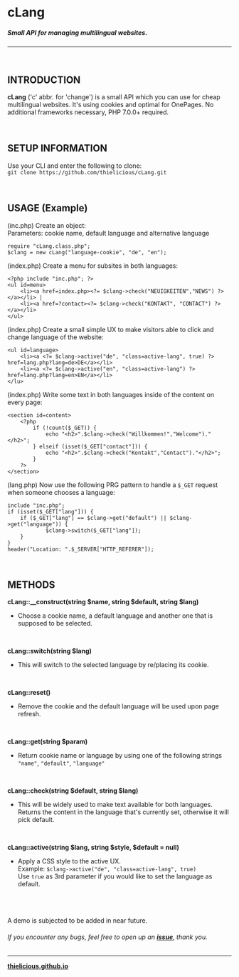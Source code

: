# cLang
##### Small API for managing multilingual websites.
---

<br>

## INTRODUCTION

**cLang** ('c' abbr. for 'change') is a small API which you can use for cheap multilingual websites. It's using cookies and optimal for OnePages. No additional frameworks necessary, PHP 7.0.0+ required.

<br>

## SETUP INFORMATION

Use your CLI and enter the following to clone:<br>
`git clone https://github.com/thielicious/cLang.git`

<br>

## USAGE (Example)

(inc.php) Create an object:<br>
Parameters: cookie name, default language and alternative language<br>
```
require "cLang.class.php";
$clang = new cLang("language-cookie", "de", "en");
```

(index.php) Create a menu for subsites in both languages:
```
<?php include "inc.php"; ?>
<ul id=menu>
	<li><a href=index.php><?= $clang->check("NEUIGKEITEN","NEWS") ?></a></li> | 
	<li><a href=?contact><?= $clang->check("KONTAKT", "CONTACT") ?></a></li>
</ul>
```

(index.php) Create a small simple UX to make visitors able to click and change language of the website:
```
<ul id=language>
	<li><a <?= $clang->active("de", "class=active-lang", true) ?> href=lang.php?lang=de>DE</a></li>
	<li><a <?= $clang->active("en", "class=active-lang") ?> href=lang.php?lang=en>EN</a></li>
</lu>
```

(index.php) Write some text in both languages inside of the content on every page:
```
<section id=content>
	<?php
		if (!count($_GET)) {
			echo "<h2>".$clang->check("Willkommen!","Welcome")."</h2>";
		} elseif (isset($_GET["contact"])) {
			echo "<h2>".$clang->check("Kontakt","Contact")."</h2>";
		}
	?>
</section>
```

(lang.php) Now use the following PRG pattern to handle a `$_GET` request when someone chooses a language:
```
include "inc.php";
if (isset($_GET["lang"])) {
	if ($_GET["lang"] == $clang->get("default") || $clang->get("language")) {
    		$clang->switch($_GET["lang"]);
	}
}
header("Location: ".$_SERVER["HTTP_REFERER"]);
```

<br>

## METHODS

**cLang::__construct(string $name, string $default, string $lang)**
* Choose a cookie name, a default language and another one that is supposed to be selected.<br>
<br>

**cLang::switch(string $lang)**
* This will switch to the selected language by re/placing its cookie.<br>
<br>

**cLang::reset()**
* Remove the cookie and the default language will be used upon page refresh.<br>
<br>

**cLang::get(string $param)**
* Return cookie name or language by using one of the following strings<br>
`"name"`, `"default"`, `"language"`<br>
<br>

**cLang::check(string $default, string $lang)**
* This will be widely used to make text available for both languages. Returns the content in the language that's currently set, otherwise it will pick default.<br>
<br>

**cLang::active(string $lang, string $style, $default = null)**
* Apply a CSS style to the active UX.<br>
Example:  `$clang->active("de", "class=active-lang", true)`<br>
Use `true` as 3rd parameter if you would like to set the language as default.
<br>

<br>
<br>
A demo is subjected to be added in near future.

###### If you encounter any bugs, feel free to open up an **[issue](https://github.com/thielicious/cLang/issues)**, thank you.

---
**[thielicious.github.io](http://thielicious.github.io)**
